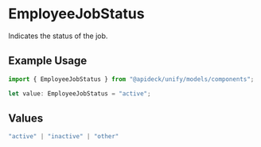 # EmployeeJobStatus

Indicates the status of the job.

## Example Usage

```typescript
import { EmployeeJobStatus } from "@apideck/unify/models/components";

let value: EmployeeJobStatus = "active";
```

## Values

```typescript
"active" | "inactive" | "other"
```